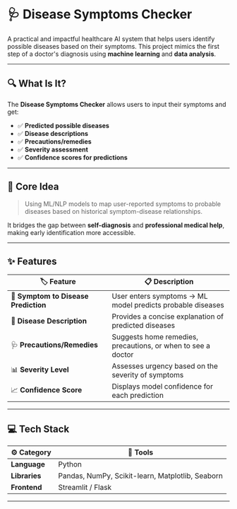 
# 🩺 Disease Symptoms Checker

A practical and impactful healthcare AI system that helps users identify possible diseases based on their symptoms. This project mimics the first step of a doctor's diagnosis using **machine learning** and **data analysis**.

---

## 🔍 What Is It?

The **Disease Symptoms Checker** allows users to input their symptoms and get:

- ✅ **Predicted possible diseases**
- ✅ **Disease descriptions**
- ✅ **Precautions/remedies**
- ✅ **Severity assessment**
- ✅ **Confidence scores for predictions**

---

## 🧠 Core Idea

> Using ML/NLP models to map user-reported symptoms to probable diseases based on historical symptom-disease relationships.

It bridges the gap between **self-diagnosis** and **professional medical help**, making early identification more accessible.

---

## ✨ Features

| 🏷 Feature                    | 📋 Description                                               |
|-------------------------------|-------------------------------------------------------------|
| 🔎 **Symptom to Disease Prediction** | User enters symptoms → ML model predicts probable diseases  |
| 📄 **Disease Description**    | Provides a concise explanation of predicted diseases        |
| 🩺 **Precautions/Remedies**  | Suggests home remedies, precautions, or when to see a doctor |
| 📊 **Severity Level**         | Assesses urgency based on the severity of symptoms          |
| 📈 **Confidence Score**       | Displays model confidence for each prediction               |

---


## 💻 Tech Stack

| ⚙️ Category | 🧰 Tools                                       |
|-------------|----------------------------------------------|
| **Language**  | Python                                     |
| **Libraries** | Pandas, NumPy, Scikit-learn, Matplotlib, Seaborn |
| **Frontend**  | Streamlit / Flask       |

---




